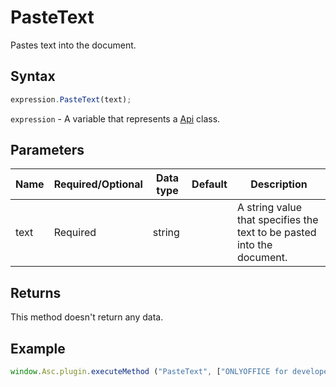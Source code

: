 # PasteText

Pastes text into the document.

## Syntax

```javascript
expression.PasteText(text);
```

`expression` - A variable that represents a [Api](../Api.md) class.

## Parameters

| **Name** | **Required/Optional** | **Data type** | **Default** | **Description** |
| ------------- | ------------- | ------------- | ------------- | ------------- |
| text | Required | string |  | A string value that specifies the text to be pasted into the document. |

## Returns

This method doesn't return any data.

## Example

```javascript editor-pptx
window.Asc.plugin.executeMethod ("PasteText", ["ONLYOFFICE for developers"]);
```
